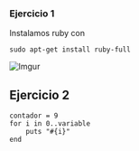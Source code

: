 ### Ejercicio 1

Instalamos ruby con 

` sudo apt-get install ruby-full `

![Imgur](http://i.imgur.com/tSzmccY.png)

## Ejercicio 2

```
contador = 9
for i in 0..variable
    puts "#{i}"
end

```
